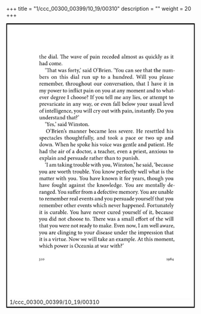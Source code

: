 +++
title = "1/ccc_00300_00399/10_19/00310"
description = ""
weight = 20
+++

<table style="border:2px solid black;max-width:800px;max-height:800px;" 
><tr><td>
<img class="center-fit-jpg"
src="/jpg_/out_jpg_1984__310.jpg">
1/ccc_00300_00399/10_19/00310
</img></td></tr></table>
